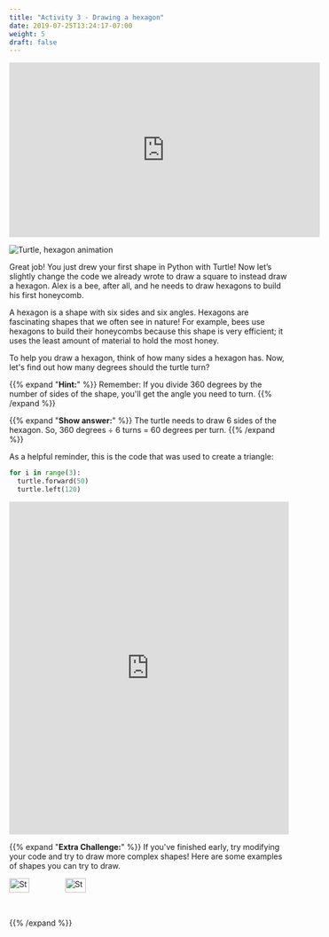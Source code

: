 ```yaml
---
title: "Activity 3 - Drawing a hexagon"
date: 2019-07-25T13:24:17-07:00
weight: 5
draft: false
---
```


<p style="text-align: center;"><iframe width="560" height="315" src="https://youtube.com/embed/RFWEYPAoiew" frameborder="0" allow="accelerometer; autoplay; clipboard-write; encrypted-media; gyroscope; picture-in-picture" allowfullscreen></iframe></p>

![Turtle, hexagon animation](https://media.giphy.com/media/TDLqC61A5uOAO8WwnJ/giphy.gif)

Great job! You just drew your first shape in Python with Turtle! Now let’s slightly change the code we already wrote to draw a square to instead draw a hexagon. Alex is a bee, after all, and he needs to draw hexagons to build his first honeycomb.

A hexagon is a shape with six sides and six angles. Hexagons are fascinating shapes that we often see in nature! For example, bees use hexagons to build their honeycombs because this shape is very efficient; it uses the least amount of material to hold the most honey. 

To help you draw a hexagon, think of how many sides a hexagon has. Now, let's find out how many degrees should the turtle turn?

{{% expand "**Hint:**" %}} 
Remember: If you divide 360 degrees by the number of sides of the shape, you'll get the angle you need to turn.
{{% /expand %}}
<br/>

{{% expand "**Show answer:**" %}} 
The turtle needs to draw 6 sides of the hexagon. So, 360 degrees ÷ 6 turns = 60 degrees per turn.
{{% /expand %}}
<br/>

As a helpful reminder, this is the code that was used to create a triangle:

``` python
for i in range(3):
  turtle.forward(50)
  turtle.left(120)
```

<iframe src="https://trinket.io/embed/python/e82295e92f" width="100%" height="600" frameborder="0" marginwidth="0" marginheight="0" allowfullscreen></iframe>

{{% expand "**Extra Challenge:**" %}} 
If you've finished early, try modifying your code and try to draw more complex shapes! Here are some examples of shapes you can try to draw.

<div style="display: flex">
  <div><img src="../media/star_1.png" height="60%" title="Star shape 1" alt="Star shape 1"/></div>
  <div><img src="../media/star_2.png" height="60%" title="Star shape 2" alt="Star shape 2"/></div>
</div>
{{% /expand %}}
